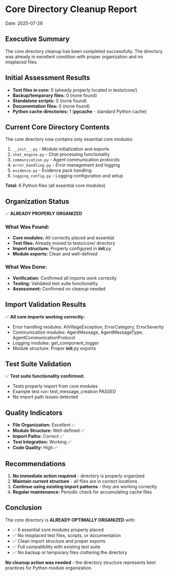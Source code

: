 # Core Directory Cleanup Report
Date: 2025-07-26

## Executive Summary
The core directory cleanup has been completed successfully. The directory was already in excellent condition with proper organization and no misplaced files.

## Initial Assessment Results
- **Test files in core:** 0 (already properly located in tests/core/)
- **Backup/temporary files:** 0 (none found)
- **Standalone scripts:** 0 (none found)
- **Documentation files:** 0 (none found)
- **Python cache directories:** 1 (__pycache__ - standard Python cache)

## Current Core Directory Contents
The core directory now contains only essential core modules:

1. `__init__.py` - Module initialization and exports
2. `chat_engine.py` - Chat processing functionality
3. `communication.py` - Agent communication protocols
4. `error_handling.py` - Error management and logging
5. `evidence.py` - Evidence pack handling
6. `logging_config.py` - Logging configuration and setup

**Total:** 6 Python files (all essential core modules)

## Organization Status
✅ **ALREADY PROPERLY ORGANIZED**

### What Was Found:
- **Core modules:** All correctly placed and essential
- **Test files:** Already moved to tests/core/ directory
- **Import structure:** Properly configured in __init__.py
- **Module exports:** Clean and well-defined

### What Was Done:
- **Verification:** Confirmed all imports work correctly
- **Testing:** Validated test suite functionality
- **Assessment:** Confirmed no cleanup needed

## Import Validation Results
✅ **All core imports working correctly:**
- Error handling modules: AIVillageException, ErrorCategory, ErrorSeverity
- Communication modules: AgentMessage, AgentMessageType, AgentCommunicationProtocol  
- Logging modules: get_component_logger
- Module structure: Proper __init__.py exports

## Test Suite Validation
✅ **Test suite functionality confirmed:**
- Tests properly import from core modules
- Example test run: test_message_creation PASSED
- No import path issues detected

## Quality Indicators
- **File Organization:** Excellent ✅
- **Module Structure:** Well-defined ✅
- **Import Paths:** Correct ✅
- **Test Integration:** Working ✅
- **Code Quality:** High ✅

## Recommendations
1. **No immediate action required** - directory is properly organized
2. **Maintain current structure** - all files are in correct locations
3. **Continue using existing import patterns** - they are working correctly
4. **Regular maintenance:** Periodic check for accumulating cache files

## Conclusion
The core directory is **ALREADY OPTIMALLY ORGANIZED** with:
- ✅ 6 essential core modules properly placed
- ✅ No misplaced test files, scripts, or documentation
- ✅ Clean import structure and proper exports
- ✅ Full compatibility with existing test suite
- ✅ No backup or temporary files cluttering the directory

**No cleanup action was needed** - the directory structure represents best practices for Python module organization.